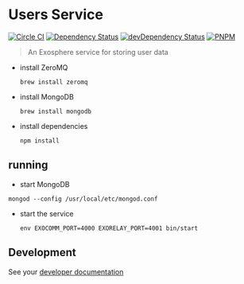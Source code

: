 # Users Service

[![Circle CI](https://circleci.com/gh/Originate/exosphere-users-service.svg?style=shield&circle-token=b8da91b53c5b269eeb2460e344f521461ffe9895)](https://circleci.com/gh/Originate/exosphere-users-service)
[![Dependency Status](https://david-dm.org/originate/exosphere-users-service.svg)](https://david-dm.org/originate/exosphere-users-service)
[![devDependency Status](https://david-dm.org/originate/exosphere-users-service/dev-status.svg)](https://david-dm.org/originate/exosphere-users-service#info=devDependencies)
[![PNPM](https://img.shields.io/badge/pnpm-compatible-brightgreen.svg)](https://github.com/rstacruz/pnpm)


> An Exosphere service for storing user data

* install ZeroMQ

  ```
  brew install zeromq
  ```

* install MongoDB

  ```
  brew install mongodb
  ```

* install dependencies

  ```
  npm install
  ```


## running

* start MongoDB

 ```
 mongod --config /usr/local/etc/mongod.conf
 ```

* start the service

  ```
  env EXOCOMM_PORT=4000 EXORELAY_PORT=4001 bin/start
  ```


## Development

See your [developer documentation](CONTRIBUTING.md)
